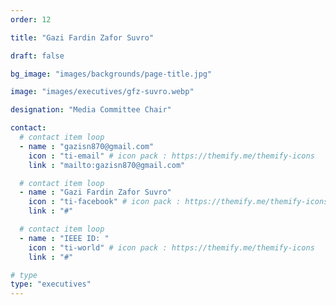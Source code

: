 ```yaml
---
order: 12

title: "Gazi Fardin Zafor Suvro"

draft: false

bg_image: "images/backgrounds/page-title.jpg"

image: "images/executives/gfz-suvro.webp"

designation: "Media Committee Chair"

contact:
  # contact item loop
  - name : "gazisn870@gmail.com"
    icon : "ti-email" # icon pack : https://themify.me/themify-icons
    link : "mailto:gazisn870@gmail.com"

  # contact item loop
  - name : "Gazi Fardin Zafor Suvro"
    icon : "ti-facebook" # icon pack : https://themify.me/themify-icons
    link : "#"

  # contact item loop
  - name : "IEEE ID: "
    icon : "ti-world" # icon pack : https://themify.me/themify-icons
    link : "#"

# type
type: "executives"
---
```

